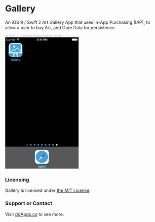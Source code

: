 # Gallery
An iOS 9 / Swift 2 Art Gallery App that uses In-App Purchasing (IAP), to allow a user to buy Art, and Core Data for persistence.

![](art/screenshot/gallery01.gif?raw=true)

### Licensing
Gallery is licensed under [the MIT License](LICENSE).

### Support or Contact
Visit [ddApps.co](http://ddapps.co) to see more.
